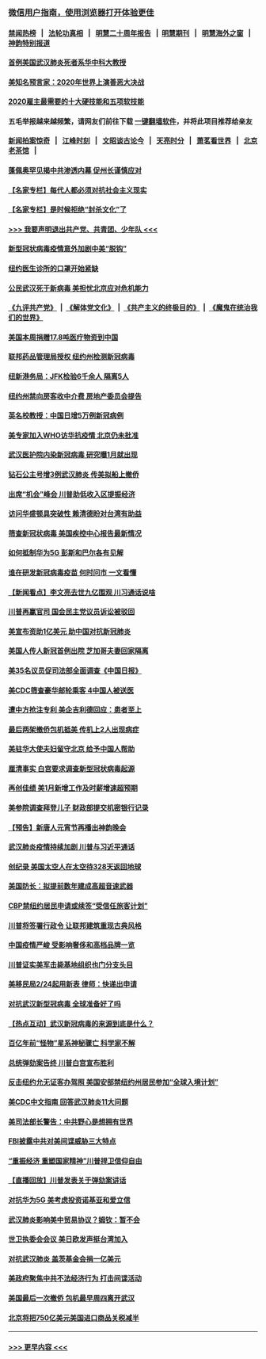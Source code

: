 ### [微信用户指南，使用浏览器打开体验更佳](https://github.com/gfw-breaker/banned-news1/blob/master/indexes/wechat-guide.md?t=0)
#### [禁闻热榜](热点新闻.md?t=0)  &nbsp;&nbsp;|&nbsp;&nbsp; [法轮功真相](https://github.com/gfw-breaker/truth/blob/master/README.md?t=0) &nbsp;&nbsp;|&nbsp;&nbsp; [明慧二十周年报告](https://github.com/gfw-breaker/mh-reports/blob/master/README.md?t=0) &nbsp;&nbsp;|&nbsp;&nbsp;[明慧期刊](https://github.com/gfw-breaker/mh-qikan) &nbsp;&nbsp;|&nbsp;&nbsp; [明慧海外之窗](https://github.com/gfw-breaker/mh-news/blob/master/README.md?t=0) &nbsp;&nbsp;|&nbsp;&nbsp; [神韵特别报道](https://github.com/gfw-breaker/mh-news/blob/master/shenyun.md?t=0)
#### [首例美国武汉肺炎死者系华中科大教授](../pages/nsc412/n11855500.md?t=02100122) 
#### [美知名预言家：2020年世界上演善恶大决战](../pages/nsc412/n11855418.md?t=02100122) 
#### [2020雇主最需要的十大硬技能和五项软技能](../pages/nsc412/n11850953.md?t=02100122) 
#### 五毛举报越来越频繁，请网友们前往下载 [一键翻墙软件](https://github.com/gfw-breaker/ssr-accounts)，并将此项目推荐给亲友
#### [新闻拍案惊奇](https://github.com/gfw-breaker/banned-news1/blob/master/pages/link4.md) &nbsp;&nbsp;|&nbsp;&nbsp; [江峰时刻](https://github.com/gfw-breaker/banned-news1/blob/master/pages/link4.md) &nbsp;&nbsp;|&nbsp;&nbsp; [文昭谈古论今](https://github.com/gfw-breaker/banned-news1/blob/master/pages/link4.md) &nbsp;&nbsp;|&nbsp;&nbsp; [天亮时分](https://github.com/gfw-breaker/banned-news1/blob/master/pages/link4.md) &nbsp;&nbsp;|&nbsp;&nbsp; [萧茗看世界](https://github.com/gfw-breaker/banned-news1/blob/master/pages/link4.md) &nbsp;&nbsp;|&nbsp;&nbsp; [北京老茶馆](https://github.com/gfw-breaker/banned-news1/blob/master/pages/link4.md) &nbsp;&nbsp;|&nbsp;&nbsp; 
#### [蓬佩奥罕见揭中共渗透内幕 促州长谨慎应对](../pages/nsc412/n11854685.md?t=02100122) 
#### [【名家专栏】每代人都必须对抗社会主义现实](../pages/nsc412/n11831412.md?t=02100122) 
#### [【名家专栏】是时候拒绝“封杀文化”了](../pages/nsc412/n11814093.md?t=02100122) 
#### [>>> 我要声明退出共产党、共青团、少年队 <<<](https://github.com/begood0513/goodnews/blob/master/quit/letter.md) 
#### [新型冠状病毒疫情意外加剧中美“脱钩”](../pages/nsc412/n11854475.md?t=02100122) 
#### [纽约医生诊所的口罩开始紧缺](../pages/nsc412/n11853364.md?t=02100122) 
#### [公民武汉死于新病毒 美担忧北京应对危机能力](../pages/nsc412/n11854331.md?t=02100122) 
#### [《九评共产党》](https://github.com/begood0513/9ping.md/blob/master/README.md) &nbsp;|&nbsp; [《解体党文化》](../../../../jtdwh.md/blob/master/README.md)  &nbsp;|&nbsp; [《共产主义的终极目的》](../../../../gczydzjmd.md/blob/master/README.md) &nbsp;|&nbsp; [《魔鬼在统治我们的世界》](../../../../mgztzwmdsj.md/blob/master/README.md) 
#### [美国本周捐赠17.8吨医疗物资到中国](../pages/nsc412/n11854269.md?t=02100122) 
#### [联邦药品管理局授权  纽约州检测新冠病毒](../pages/nsc412/n11853371.md?t=02100122) 
#### [纽新港务局：JFK检验6千余人  隔离5人](../pages/nsc412/n11853366.md?t=02100122) 
#### [纽约州禁向房客收中介费  房地产委员会提告](../pages/nsc412/n11853360.md?t=02100122) 
#### [英名校教授：中国日增5万例新冠病例](../pages/nsc412/n11854174.md?t=02100122) 
#### [美专家加入WHO访华抗疫情 北京仍未批准](../pages/nsc412/n11854043.md?t=02100122) 
#### [武汉医护院内染新冠病毒 研究曝1月就出现](../pages/nsc412/n11852928.md?t=02100122) 
#### [钻石公主号增3例武汉肺炎 传美拟船上撤侨](../pages/nsc412/n11853240.md?t=02100122) 
#### [出席“机会”峰会 川普助低收入区提振经济](../pages/nsc412/n11853232.md?t=02100122) 
#### [访问华盛顿具突破性 赖清德盼对台湾有助益](../pages/nsc412/n11853129.md?t=02100122) 
#### [筛查新冠状病毒 美国疾控中心报告最新情况](../pages/nsc412/n11853070.md?t=02100122) 
#### [如何抵制华为5G 彭斯和巴尔各有见解](../pages/nsc412/n11852535.md?t=02100122) 
#### [谁在研发新冠病毒疫苗 何时问市 一文看懂](../pages/nsc412/n11852840.md?t=02100122) 
#### [【新闻看点】李文亮去世九亿围观 川习通话说啥](../pages/nsc412/n11852360.md?t=02100122) 
#### [川普再赢官司 国会民主党议员诉讼被驳回](../pages/nsc412/n11852287.md?t=02100122) 
#### [美宣布资助1亿美元 助中国对抗新冠肺炎](../pages/nsc412/n11852531.md?t=02100122) 
#### [美国人传人新冠首例出院 芝加哥夫妻回家隔离](../pages/nsc412/n11852452.md?t=02100122) 
#### [美35名议员促司法部全面调查《中国日报》](../pages/nsc412/n11852435.md?t=02100122) 
#### [美CDC筛查豪华邮轮乘客 4中国人被送医](../pages/nsc412/n11852085.md?t=02100122) 
#### [遭中方抢注专利 美企吉利德回应：患者至上](../pages/nsc412/n11852037.md?t=02100122) 
#### [最后两架撤侨包机抵美 传机上2人出现病症](../pages/nsc412/n11852173.md?t=02100122) 
#### [美驻华大使夫妇留守北京 给予中国人帮助](../pages/nsc412/n11852165.md?t=02100122) 
#### [厘清事实 白宫要求调查新型冠状病毒起源](../pages/nsc412/n11852106.md?t=02100122) 
#### [再创佳绩 美1月新增工作及时薪增速超预期](../pages/nsc412/n11852174.md?t=02100122) 
#### [美参院调查拜登儿子 财政部提交机密银行记录](../pages/nsc412/n11851808.md?t=02100122) 
#### [【预告】新唐人元宵节再播出神韵晚会](../pages/nsc412/n11843192.md?t=02100122) 
#### [武汉肺炎疫情持续加剧 川普与习近平通话](../pages/nsc412/n11851613.md?t=02100122) 
#### [创纪录 美国太空人在太空待328天返回地球](../pages/nsc412/n11851266.md?t=02100122) 
#### [美国防长：拟提前数年建成高超音速武器](../pages/nsc412/n11850959.md?t=02100122) 
#### [CBP禁纽约居民申请或续签“受信任旅客计划”](../pages/nsc412/n11850857.md?t=02100122) 
#### [川普将签署行政令 让联邦建筑重现古典风格](../pages/nsc412/n11850654.md?t=02100122) 
#### [中国疫情严峻 受影响奢侈和高档品牌一览](../pages/nsc412/n11850319.md?t=02100122) 
#### [川普证实美军击毙基地组织也门分支头目](../pages/nsc412/n11850383.md?t=02100122) 
#### [美移民局2/24起用新表 律师：快递出申请](../pages/nsc412/n11848220.md?t=02100122) 
#### [对抗武汉新型冠病毒 全球准备好了吗](../pages/nsc412/n11850142.md?t=02100122) 
#### [【热点互动】武汉新冠病毒的来源到底是什么？](../pages/nsc412/n11849749.md?t=02100122) 
#### [百亿年前“怪物”星系神秘骤亡 科学家不解](../pages/nsc412/n11849863.md?t=02100122) 
#### [总统弹劾案告终 川普白宫宣布胜利](../pages/nsc412/n11849985.md?t=02100122) 
#### [反击纽约允无证客办驾照  美国安部禁纽约州居民参加“全球入境计划”](../pages/nsc412/n11849828.md?t=02100122) 
#### [美CDC中文指南 回答武汉肺炎11大问题](../pages/nsc412/n11849703.md?t=02100122) 
#### [美司法部长警告：中共野心是想拥有世界](../pages/nsc412/n11849769.md?t=02100122) 
#### [FBI披露中共对美间谍威胁三大特点](../pages/nsc412/n11849700.md?t=02100122) 
#### [“重振经济 重塑国家精神”川普捍卫信仰自由](../pages/nsc412/n11849641.md?t=02100122) 
#### [【直播回放】川普发表关于弹劾案讲话](../pages/nsc412/n11849472.md?t=02100122) 
#### [对抗华为5G 美考虑投资诺基亚和爱立信](../pages/nsc412/n11849510.md?t=02100122) 
#### [武汉肺炎影响美中贸易协议？姆钦：暂不会](../pages/nsc412/n11849497.md?t=02100122) 
#### [世卫执委会会议 美日欧发声挺台湾加入](../pages/nsc412/n11849433.md?t=02100122) 
#### [对抗武汉肺炎 盖茨基金会捐一亿美元](../pages/nsc412/n11848953.md?t=02100122) 
#### [美政府聚焦中共不法经济行为 打击间谍活动](../pages/nsc412/n11849322.md?t=02100122) 
#### [美国最后一次撤侨 包机最早周四离开武汉](../pages/nsc412/n11849395.md?t=02100122) 
#### [北京将把750亿美元美国进口商品关税减半](../pages/nsc412/n11848896.md?t=02100122) 

----
#### [ >>> 更早内容 <<< ](../indexes/nsc412-earlier.md)
